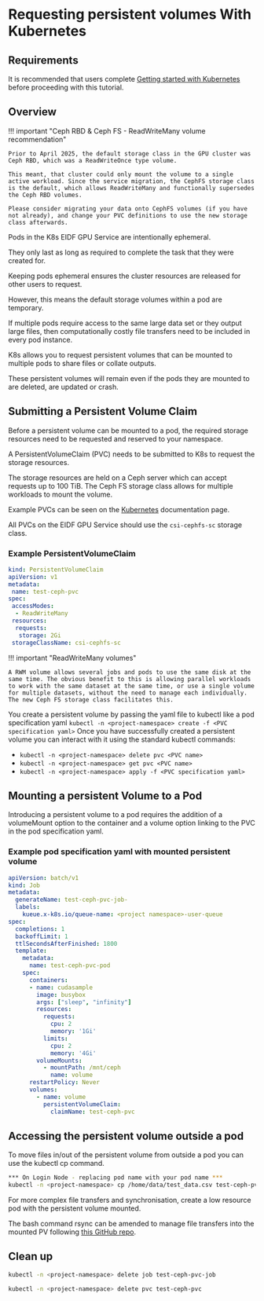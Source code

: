 # Requesting persistent volumes With Kubernetes

## Requirements

It is recommended that users complete [Getting started with Kubernetes](./L1_getting_started.md#requirements) before proceeding with this tutorial.

## Overview

!!! important "Ceph RBD & Ceph FS - ReadWriteMany volume recommendation"

    Prior to April 2025, the default storage class in the GPU cluster was Ceph RBD, which was a ReadWriteOnce type volume.

    This meant, that cluster could only mount the volume to a single active workload. Since the service migration, the CephFS storage class is the default, which allows ReadWriteMany and functionally supersedes the Ceph RBD volumes.

    Please consider migrating your data onto CephFS volumes (if you have not already), and change your PVC definitions to use the new storage class afterwards.

Pods in the K8s EIDF GPU Service are intentionally ephemeral.

They only last as long as required to complete the task that they were created for.

Keeping pods ephemeral ensures the cluster resources are released for other users to request.

However, this means the default storage volumes within a pod are temporary.

If multiple pods require access to the same large data set or they output large files, then computationally costly file transfers need to be included in every pod instance.

K8s allows you to request persistent volumes that can be mounted to multiple pods to share files or collate outputs.

These persistent volumes will remain even if the pods they are mounted to are deleted, are updated or crash.

## Submitting a Persistent Volume Claim

Before a persistent volume can be mounted to a pod, the required storage resources need to be requested and reserved to your namespace.

A PersistentVolumeClaim (PVC) needs to be submitted to K8s to request the storage resources.

The storage resources are held on a Ceph server which can accept requests up to 100 TiB. The Ceph FS storage class allows for multiple workloads to mount the volume.

Example PVCs can be seen on the [Kubernetes](https://kubernetes.io/docs/concepts/storage/persistent-volumes/) documentation page.

All PVCs on the EIDF GPU Service should use the `csi-cephfs-sc` storage class.

### Example PersistentVolumeClaim

``` yaml
kind: PersistentVolumeClaim
apiVersion: v1
metadata:
 name: test-ceph-pvc
spec:
 accessModes:
  - ReadWriteMany
 resources:
  requests:
   storage: 2Gi
 storageClassName: csi-cephfs-sc
```

!!! important "ReadWriteMany volumes"

    A RWM volume allows several jobs and pods to use the same disk at the same time. The obvious benefit to this is allowing parallel workloads to work with the same dataset at the same time, or use a single volume for multiple datasets, without the need to manage each individually. The new Ceph FS storage class facilitates this.

You create a persistent volume by passing the yaml file to kubectl like a pod specification yaml `kubectl -n <project-namespace> create -f <PVC specification yaml>`
Once you have successfully created a persistent volume you can interact with it using the standard kubectl commands:

- `kubectl -n <project-namespace> delete pvc <PVC name>`
- `kubectl -n <project-namespace> get pvc <PVC name>`
- `kubectl -n <project-namespace> apply -f <PVC specification yaml>`

## Mounting a persistent Volume to a Pod

Introducing a persistent volume to a pod requires the addition of a volumeMount option to the container and a volume option linking to the PVC in the pod specification yaml.

### Example pod specification yaml with mounted persistent volume

``` yaml
apiVersion: batch/v1
kind: Job
metadata:
  generateName: test-ceph-pvc-job-
  labels:
    kueue.x-k8s.io/queue-name: <project namespace>-user-queue
spec:
  completions: 1
  backoffLimit: 1
  ttlSecondsAfterFinished: 1800
  template:
    metadata:
      name: test-ceph-pvc-pod
    spec:
      containers:
      - name: cudasample
        image: busybox
        args: ["sleep", "infinity"]
        resources:
          requests:
            cpu: 2
            memory: '1Gi'
          limits:
            cpu: 2
            memory: '4Gi'
        volumeMounts:
          - mountPath: /mnt/ceph
            name: volume
      restartPolicy: Never
      volumes:
        - name: volume
          persistentVolumeClaim:
            claimName: test-ceph-pvc
```

## Accessing the persistent volume outside a pod

To move files in/out of the persistent volume from outside a pod you can use the kubectl cp command.

```bash
*** On Login Node - replacing pod name with your pod name ***
kubectl -n <project-namespace> cp /home/data/test_data.csv test-ceph-pvc-job-8c9cc:/mnt/ceph_rbd
```

For more complex file transfers and synchronisation, create a low resource pod with the persistent volume mounted.

The bash command rsync can be amended to manage file transfers into the mounted PV following [this GitHub repo](https://github.com/toelke/docker-rsync/#in-kubernetes-cronjob).

## Clean up

```bash
kubectl -n <project-namespace> delete job test-ceph-pvc-job

kubectl -n <project-namespace> delete pvc test-ceph-pvc
```
